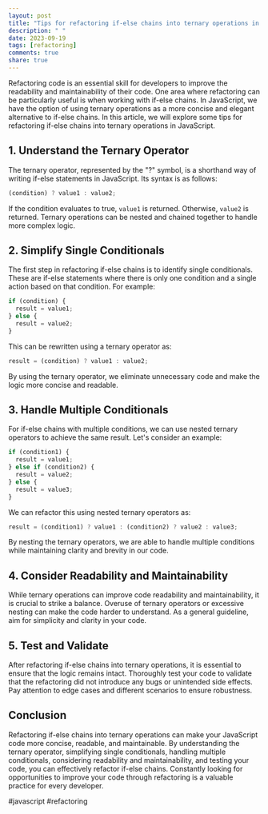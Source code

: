 ```yaml
---
layout: post
title: "Tips for refactoring if-else chains into ternary operations in JavaScript"
description: " "
date: 2023-09-19
tags: [refactoring]
comments: true
share: true
---
```


Refactoring code is an essential skill for developers to improve the readability and maintainability of their code. One area where refactoring can be particularly useful is when working with if-else chains. In JavaScript, we have the option of using ternary operations as a more concise and elegant alternative to if-else chains. In this article, we will explore some tips for refactoring if-else chains into ternary operations in JavaScript.

## 1. Understand the Ternary Operator

The ternary operator, represented by the "?" symbol, is a shorthand way of writing if-else statements in JavaScript. Its syntax is as follows:
```javascript
(condition) ? value1 : value2;
```
If the condition evaluates to true, `value1` is returned. Otherwise, `value2` is returned. Ternary operations can be nested and chained together to handle more complex logic.

## 2. Simplify Single Conditionals

The first step in refactoring if-else chains is to identify single conditionals. These are if-else statements where there is only one condition and a single action based on that condition. For example:
```javascript
if (condition) {
  result = value1;
} else {
  result = value2;
}
```
This can be rewritten using a ternary operator as:
```javascript
result = (condition) ? value1 : value2;
```
By using the ternary operator, we eliminate unnecessary code and make the logic more concise and readable.

## 3. Handle Multiple Conditionals

For if-else chains with multiple conditions, we can use nested ternary operators to achieve the same result. Let's consider an example:
```javascript
if (condition1) {
  result = value1;
} else if (condition2) {
  result = value2;
} else {
  result = value3;
}
```
We can refactor this using nested ternary operators as:
```javascript
result = (condition1) ? value1 : (condition2) ? value2 : value3;
```
By nesting the ternary operators, we are able to handle multiple conditions while maintaining clarity and brevity in our code.

## 4. Consider Readability and Maintainability

While ternary operations can improve code readability and maintainability, it is crucial to strike a balance. Overuse of ternary operators or excessive nesting can make the code harder to understand. As a general guideline, aim for simplicity and clarity in your code.

## 5. Test and Validate

After refactoring if-else chains into ternary operations, it is essential to ensure that the logic remains intact. Thoroughly test your code to validate that the refactoring did not introduce any bugs or unintended side effects. Pay attention to edge cases and different scenarios to ensure robustness.

## Conclusion

Refactoring if-else chains into ternary operations can make your JavaScript code more concise, readable, and maintainable. By understanding the ternary operator, simplifying single conditionals, handling multiple conditionals, considering readability and maintainability, and testing your code, you can effectively refactor if-else chains. Constantly looking for opportunities to improve your code through refactoring is a valuable practice for every developer.

#javascript #refactoring